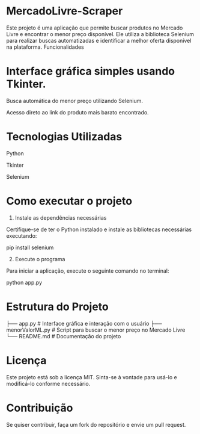 # MercadoLivre-Scraper
Este projeto é uma aplicação que permite buscar produtos no Mercado Livre e encontrar o menor preço disponível. Ele utiliza a biblioteca Selenium para realizar buscas automatizadas e identificar a melhor oferta disponível na plataforma.
Funcionalidades

# Interface gráfica simples usando Tkinter.

Busca automática do menor preço utilizando Selenium.

Acesso direto ao link do produto mais barato encontrado.

# Tecnologias Utilizadas

Python

Tkinter

Selenium

# Como executar o projeto

1. Instale as dependências necessárias

Certifique-se de ter o Python instalado e instale as bibliotecas necessárias executando:

pip install selenium

2. Execute o programa

Para iniciar a aplicação, execute o seguinte comando no terminal:

python app.py

# Estrutura do Projeto

├── app.py                 # Interface gráfica e interação com o usuário
├── menorValorML.py        # Script para buscar o menor preço no Mercado Livre
└── README.md              # Documentação do projeto

# Licença

Este projeto está sob a licença MIT. Sinta-se à vontade para usá-lo e modificá-lo conforme necessário.

# Contribuição

Se quiser contribuir, faça um fork do repositório e envie um pull request.
